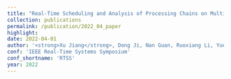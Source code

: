 ```yaml
---
title: "Real-Time Scheduling and Analysis of Processing Chains on Multi-threaded Executor in ROS 2"
collection: publications
permalink: /publication/2022_04_paper
highlight: 
date: 2022-04-01
author: '<strong>Xu Jiang</strong>, Dong Ji, Nan Guan, Ruoxiang Li, Yue Tang, Wang Yi'
conf: 'IEEE Real-Time Systems Symposium'
conf_shortname: 'RTSS'
year: 2022
---
```


